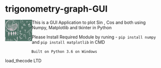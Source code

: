 # trigonometry-graph-GUI
<img src='math_bg.png' height=70px align=left>This is a GUI Application to plot Sin , Cos and both using Numpy, Matplotlib and tkinter in Python

Please Install Required Module by runing - `pip install numpy` and  `pip install matplotlib` in CMD 
         
                Built on Python 3.6 on Windows

load_thecode LTD
